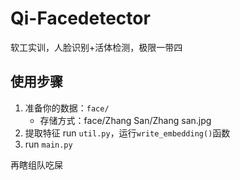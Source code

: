 # Qi-Facedetector
软工实训，人脸识别+活体检测，极限一带四

## 使用步骤
1. 准备你的数据：`face/`
   - 存储方式：face/Zhang San/Zhang san.jpg
2. 提取特征 run `util.py`，运行`write_embedding()`函数
3. run `main.py`


再瞎组队吃屎
